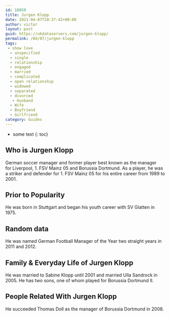 ```yaml
---
id: 18059
title: Jurgen Klopp
date: 2021-04-07T20:37:42+00:00
author: victor
layout: post
guid: https://ukdataservers.com/jurgen-klopp/
permalink: /04/07/jurgen-klopp
tags:
 - show love
  - unspecified
  - single
  - relationship
  - engaged
  - married
  - complicated
  - open relationship
  - widowed
  - separated
  - divorced
   - Husband
  - Wife
  - Boyfriend
  - Girlfriend
category: Guides
---
```


* some text
{: toc}


## Who is Jurgen Klopp



German soccer manager and former player best known as the manager for Liverpool, 1. FSV Mainz 05 and Borussia Dortmund. As a player, he was a striker and defender for 1. FSV Mainz 05 for his entire career from 1989 to 2001.

                
                
                
## Prior to Popularity



He was born in Stuttgart and began his youth career with SV Glatten in 1975.

                
                
                
## Random data



He was named German Football Manager of the Year two straight years in 2011 and 2012.

                
                
                
## Family & Everyday Life of Jurgen Klopp



He was married to Sabine Klopp until 2001 and married Ulla Sandrock in 2005. He has two sons, one of whom played for Borussia Dortmund II.

                
                
                
## People Related With Jurgen Klopp



He succeeded Thomas Doll as the manager of Borussia Dortmund in 2008.

                
              
            
          
          
          